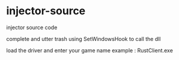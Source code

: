 # injector-source
injector source code

complete and utter trash using SetWindowsHook to call the dll

load the driver and enter your game name example : RustClient.exe
